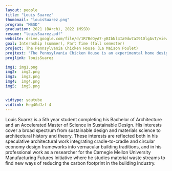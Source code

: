 ```yaml
---
layout: people
title: "Louis Suarez"
thumbnail: "louisSuarez.png"
program: "MSSD"
graduation: 2021 (BArch), 2022 (MSSD)
resume: "louisSuarez.pdf"
website: drive.google.com/file/d/1R7BdOyA7-yBIbNl4Ia9dw7aI91DlgAvT/view?usp=sharing
goal: Internship (summer), Part Time (fall semester)
project: The Pennsylvania Chicken House (La Maison Poulet)
projtext: "The Pennsylvania Chicken House is an experimental home designed in collaboration between senior architecture students Longney Luk and Louis Suarez. Based on the traditional Pennsylvania bank-barn, the PA Chicken House is built on a sloped site with the entrance at the top. The bottom level is an open-air grotto with built-in shelter for the residents chickens or other fowl. The PA Chicken House is pre-fabricated from recycled concrete and formed with 3D-printing technology. The components are digitally designed with the aid of shape optimization algorithms to decrease the mass while still maintaining structural performance. The pieces are then fabricated, transported, and assembled on-site. The complex forms due to the shape optimization also serve to create microcosms for the chickens and garden plants inhabit. The upper two levels comprise the house's main living space and loft, respectively. The main level consists of a flexible open-floorplan with spaces for kitchen, dining, and leisure. A central hearth is specially designed to radiantly heat the space, including the bath located behind the chimney. The upper loft includes two bed rooms, a family chapel, and a small lounge."
projlink: louisSuarez

img1: img1.png
img2:  img2.png
img3:  img3.png
img4:  img4.png
img5:  img5.png


vidtype: youtube
vidlink: Heg4GdJzf-4
---
```


Louis Suarez is a 5th year student completing his Bachelor of Architecture and an Accelerated Master of Science in Sustainable Design. His interests cover a broad spectrum from sustainable design and materials science to architectural history and theory. These interests are reflected both in his speculative architectural work integrating cradle-to-cradle and circular economy design frameworks into vernacular building traditions, and in his professional work as a researcher for the Carnegie Mellon University Manufacturing Futures Initiative where he studies material waste streams to find new ways of reducing the carbon footprint in the building industry.

